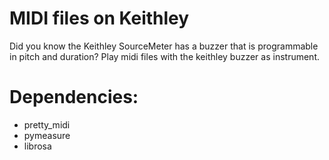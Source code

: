 # MIDI files on Keithley
 Did you know the Keithley SourceMeter has a buzzer that is programmable in pitch and duration?
 Play midi files with the keithley buzzer as instrument.
 
# Dependencies:
- pretty_midi
- pymeasure
- librosa